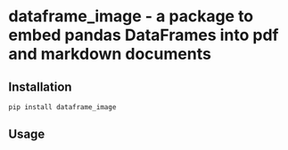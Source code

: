 # dataframe_image - a package to embed pandas DataFrames into pdf and markdown documents

## Installation

`pip install dataframe_image`

## Usage